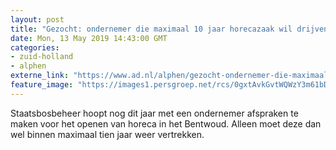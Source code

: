 ```yaml
---
layout: post
title: "Gezocht: ondernemer die maximaal 10 jaar horecazaak wil drijven in Bentwoud"
date: Mon, 13 May 2019 14:43:00 GMT
categories: 
- zuid-holland 
- alphen 
externe_link: "https://www.ad.nl/alphen/gezocht-ondernemer-die-maximaal-10-jaar-horecazaak-wil-drijven-in-bentwoud~a4ee513d/"
feature_image: "https://images1.persgroep.net/rcs/0gxtAvkGvtWQWzY3m61bDL9UeVE/diocontent/134578875/_fitwidth/400/?appId=21791a8992982cd8da851550a453bd7f&quality=0.7"
---
```


Staatsbosbeheer hoopt nog dit jaar met een ondernemer afspraken te maken voor het openen van horeca in het Bentwoud. Alleen moet deze dan wel binnen maximaal tien jaar weer vertrekken.
